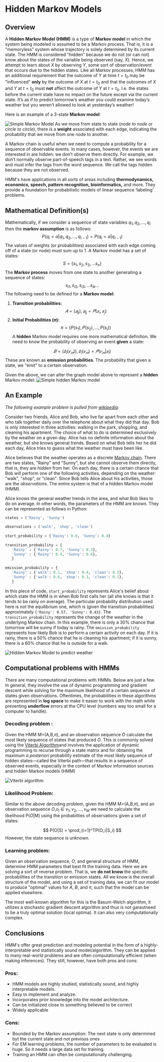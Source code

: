 # Hidden Markov Models

## Overview
A **Hidden Markov Model (HMM)** is a type of **Markov model** in which the system being modeled is assumed to be a Markov process. That is, it is a "memoryless" system whose trajectory is solely determined by its current state. The HMM is considered "hidden" because we do not (or can not) know about the states of the variable being observed (say, $X$). Hence, we attempt to learn about $X$ by observing $Y$, some sort of observation/event that occurs due to the hidden states. Like all Markov processes, HMM has an additional requirement that the outcome of $Y$ at time $t=t_0$ may be "influenced" **only** by the outcome of $X$ at $t=t_0$ and that the outcomes of $X$ and $Y$ at $t=t_0$ must **not** affect the outcome of $Y$ at $t=t_0$. I.e. the states before the current state have no impact on the future except via the current state. It’s as if to predict tomorrow’s weather you could examine today’s weather but you weren’t allowed to look at yesterday’s weather!

Here is an example of a 3-state **Markov model**:

![Simple Markov Model](figs/markov-graph.png)
As we move from state to state (*node to node* or *circle to circle*), there is a **weight** associated with each edge, indicating the probability that we move from one node to another.

A Markov chain is useful when we need to compute a probability for a sequence of observable events. In many cases, however, the events we are interested in are hidden: we don’t observe them directly. For example, we don’t normally observe part-of-speech tags in a text. Rather, we see words and must infer the tags from the word sequence. We call the tags hidden because they are not observed.

HMM's have applications in all sorts of areas including **thermodynamics, economics, speech,  pattern recognition, bioinformatics,** and more. They provide a foundation for probabilistic models of linear sequence ‘labeling’ problems.


## Mathematical Definition(s)
Mathematically, if we consider a sequence of state variables $q_1, q_2, \dots, q_i$ then the **markov assumption** is as follows:
$$
P(q_i=a|q_1, q_2, \dots, q_{i-1}) = P(q_i=a|q_{i-1})
$$
The values of weights (or probabilities) associated with each edge coming off of a state (or node) must sum up to 1. A Markov model has a set of states:
$$
S=\left\{ s_1, s_2, s_3, \dots s_n\right\}
$$
The **Markov process** moves from one state to another generating a sequence of states:
$$
s_{i1}, s_{i2}, s_{i3}, \dots s_{ik} \dots
$$
The following need to be defined for a **Markov model**:
1. **Transition probabilities:**
$$
𝐴 = (𝑎_{ij}), 𝑎_{ij} = 𝑃(𝑠_𝑖,𝑠_𝑗)
$$
2. **Initial Probabilities ($\pi$):**
$$
\pi = \left\{P(s_1), P(s_2), \dots, P(s_i) \right\}
$$
A **hidden** Markov model requires one more mathematical definition. We need to know the probability of observing an event **given** a state:

$$
𝐵=(𝑏_𝑖(𝑣_𝑚)),𝑏_𝑖(𝑣_𝑚)=𝑃(𝑣_𝑚|𝑠_𝑖)
$$
These are known as **emission probabilities**. The probability that given a state, we "emit" to a certain observation.

Given the above, we can alter the graph model above to represent a **hidden** Markov model:
![Simple hidden Markov model](figs/hmm.png)

## An Example
*The following example problem is pulled from [wikipedia](https://en.wikipedia.org/wiki/Hidden_Markov_model#Weather_guessing_game):*

Consider two friends, Alice and Bob, who live far apart from each other and who talk together daily over the telephone about what they did that day. Bob is only interested in three activities: walking in the park, shopping, and cleaning his apartment. The choice of what to do is determined exclusively by the weather on a given day. Alice has no definite information about the weather, but she knows general trends. Based on what Bob tells her he did each day, Alice tries to guess what the weather must have been like.

Alice believes that the weather operates as a discrete [Markov chain](https://en.wikipedia.org/wiki/Markov_chain "Markov chain"). There are two states, "Rainy" and "Sunny", but she cannot observe them directly, that is, they are _hidden_ from her. On each day, there is a certain chance that Bob will perform one of the following activities, depending on the weather: "walk", "shop", or "clean". Since Bob tells Alice about his activities, those are the _observations_. The entire system is that of a hidden Markov model (HMM).

Alice knows the general weather trends in the area, and what Bob likes to do on average. In other words, the parameters of the HMM are known. They can be represented as follows in Python:

```python
states = ('Rainy', 'Sunny')
 
observations = ('walk', 'shop', 'clean')
 
start_probability = {'Rainy': 0.6, 'Sunny': 0.4}
 
transition_probability = {
   'Rainy' : {'Rainy': 0.7, 'Sunny': 0.3},
   'Sunny' : {'Rainy': 0.4, 'Sunny': 0.6},
   }
 
emission_probability = {
   'Rainy' : {'walk': 0.1, 'shop': 0.4, 'clean': 0.5},
   'Sunny' : {'walk': 0.6, 'shop': 0.3, 'clean': 0.1},
   }
```

In this piece of code, `start_probability` represents Alice's belief about which state the HMM is in when Bob first calls her (all she knows is that it tends to be rainy on average). The particular probability distribution used here is not the equilibrium one, which is (given the transition probabilities) approximately `{'Rainy': 0.57, 'Sunny': 0.43}`. The `transition_probability` represents the change of the weather in the underlying Markov chain. In this example, there is only a 30% chance that tomorrow will be sunny if today is rainy. The `emission_probability` represents how likely Bob is to perform a certain activity on each day. If it is rainy, there is a 50% chance that he is cleaning his apartment; if it is sunny, there is a 60% chance that he is outside for a walk.

![Hidden Markov Model to predict weather](figs/weather-hmm.png)

## Computational problems with HMMs
There are many computational problems with HMMs. Below are just a few. In general, they involve the use of dynamic programming and gradient descent while solving for the maximum likelihood of a certain sequence of states given observations. Oftentimes, the probabilities in these algorithms are represented in **log space** to make it easier to work with the math while preventing **underflow** errors at the CPU level (numbers way too small for a computer to handle).

### Decoding problem : 
Given the HMM M=(A,B,$\pi$), and an observation sequence $O$ calculate the most likely sequence of states that produced $O$. This is commonly solved using the [Viterbi Algorithm](https://en.wikipedia.org/wiki/Viterbi_algorithm)and involves the application of dynamic programming to recurse through a state matrix and for obtaining the maximum *a posteriori* probability estimate of the most likely sequence of hidden states—called the Viterbi path—that results in a sequence of observed events, especially in the context of Markov information sources and hidden Markov models (HMM)

![Viterbi algorithm](figs/viterbi.png)

### Likelihood Problem:
Similar to the above decoding problem, given the HMM M=(A,B,$\pi$), and an observation sequence $O$,$o_i$ $\in$ $\nu_1, \nu_2, \dots, \nu_M$ we need to calculate the likelihood P($O$|M) using the probabilties of observations given a set of states:

$$
P(O|S) = \prod_{i=1}^TP(O_i|S_i)
$$
However, the state sequence is unknown.

### Learning problem:
Given an observation sequence, $O$, and general structure of HMM, determine HMM parameters that best fit the training data. Here we are solving a sort of reverse problem. That is, we **do not know** the specific probabilities of the transition or emission states. All we know is the overall structure of the model, and using a set of training data, we can fit our model to produce "optimal" values for $A$, $B$, and $\pi$, such that the model can be applied elsewhere.

The most well-known algorithm for this is the Basum-Welch algorithm, it utilizes a stochastic gradient descent algorithm and thus is not garautneed to be a truly optimal solution (local optima). It can also very computationally complex.

## Conclusions
HMM's offer great prediction and modeling potential in the form of a highly-interpretable and statistically sound model/algorithm. They can be applied to many real-world problems and are often computationally efficient (when making inferences). They still, however, have both pros and cons:

### Pros:
- HMM models are highly studied, statistically sound, and highly interpretable models.
- Easy to implement and analyze.
- Incorporates prior knowledge into the model architecture.
- Can be initialized close to something believed to be correct
- Widely applicable

### Cons:
* Bounded by the Markov assumption: The next state is only determined byt the current state and not previous ones
* For EM learning problems, the number of parameters to be evaluated is huge. So it needs a large data set for training.
* Training an HMM can often be computationally challenging.





